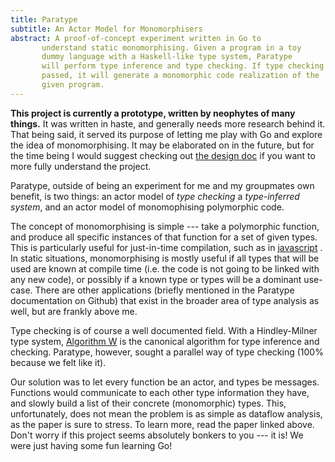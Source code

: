```yaml
---
title: Paratype
subtitle: An Actor Model for Monomorphisers
abstract: A proof-of-concept experiment written in Go to
       understand static monomorphising. Given a program in a toy
       dummy language with a Haskell-like type system, Paratype
       will perform type inference and type checking. If type checking
       passed, it will generate a monomorphic code realization of the
       given program.
---
```


**This project is currently a prototype, written by neophytes of many
things.** It was written in haste, and generally needs more research
behind it. That being said, it served its purpose of letting me play
with Go and explore the idea of monomorphising. It may be elaborated
on in the future, but for the time being I would suggest checking out
[the design doc](https://github.com/izzycecil/Paratype/blob/master/documentation/design.tex)
if you want to more fully understand the project.

Paratype, outside of being an experiment for me and my groupmates own
benefit, is two things: an actor model of *type checking* a
*type-inferred system*, and an actor model of monomophising
polymorphic code.

The concept of monomorphising is simple --- take a polymorphic
function, and produce all specific instances of that function for a
set of given types. This is particularly useful for just-in-time
compilation, such as in
[javascript](http://mrale.ph/blog/2015/01/11/whats-up-with-monomorphism.html)
. In static situations, monomorphising is mostly useful if all
types that will be used are known at compile time (i.e. the code is
not going to be linked with any new code), or possibly if a known type
or types will be a dominant use-case. There are other applications
(briefly mentioned in the Paratype documentation on Github) that
exist in the broader area of type analysis as well, but are frankly
above me.

Type checking is of course a well documented field. With a
Hindley-Milner type system,
[Algorithm W](http://en.wikipedia.org/wiki/Hindley%E2%80%93Milner_type_system#Algorithm_W)
is the canonical algorithm for type inference and checking. Paratype,
however, sought a parallel way of type checking (100% because we felt
like it).

Our solution was to let every function be an actor, and types be
messages. Functions would communicate to each other type information
they have, and slowly build a list of their concrete (monomorphic)
types. This, unfortunately, does not mean the problem is as simple as
dataflow analysis, as the paper is sure to stress. To learn more, read
the paper linked above. Don't worry if this project seems absolutely
bonkers to you --- it is! We were just having some fun learning Go!
